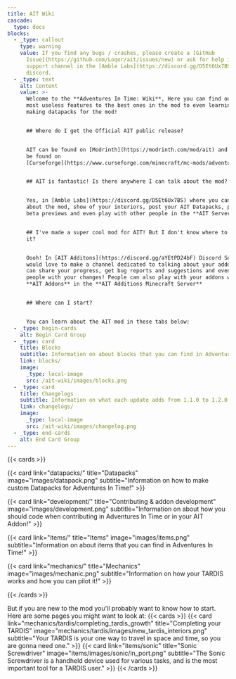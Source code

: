 ```yaml
---
title: AIT Wiki
cascade:
  type: docs
blocks:
  - _type: callout
    type: warning
    value: If you find any bugs / crashes, please create a [GitHub
      Issue](https://github.com/Loqor/ait/issues/new) or ask for help in the
      support channel in the [Amble Labs](https://discord.gg/D5Et6Ux7BS)
      discord.
  - _type: text
    alt: Content
    value: >-
      Welcome to the **Adventures In Time: Wiki**, Here you can find out on the
      most useless features to the best ones in the mod to even learning about
      making datapacks for the mod!


      ## Where do I get the Official AIT public release?


      AIT can be found on [Modrinth](https://modrinth.com/mod/ait) and can also
      be found on
      [Curseforge](https://www.curseforge.com/minecraft/mc-mods/adventures-in-time)


      ## AIT is fantastic! Is there anywhere I can talk about the mod?


      Yes, in [Amble Labs](https://discord.gg/D5Et6Ux7BS) where you can talk
      about the mod, show of your interiors, post your AIT Datapacks, pay to get
      beta previews and even play with other people in the **AIT Server**!


      ## I've made a super cool mod for AIT! But I don't know where to publish
      it?


      Oooh! In [AIT Additons](https://discord.gg/aYEtPD24bF) Discord Server we
      would love to make a channel dedicated to talking about your addon, you
      can share your progress, get bug reports and suggestions and even catch up
      people with your changes! People can also play with your addons with other
      **AIT Addons** in the **AIT Additions Minecraft Server**


      ## Where can I start?


      You can learn about the AIT mod in these tabs below:
  - _type: begin-cards
    alt: Begin Card Group
  - _type: card
    title: Blocks
    subtitle: Information on about blocks that you can find in Adventures In Time!
    link: blocks/
    image:
      _type: local-image
      src: /ait-wiki/images/blocks.png
  - _type: card
    title: Changelogs
    subtitle: Information on what each update adds from 1.1.0 to 1.2.0!
    link: changelogs/
    image:
      _type: local-image
      src: /ait-wiki/images/changelog.png
  - _type: end-cards
    alt: End Card Group
---
```

{{< cards >}}

{{< card link="datapacks/" title="Datapacks" image="images/datapack.png" subtitle="Information on how to make custom Datapacks for Adventures In Time!" >}}

{{< card link="development/" title="Contributing & addon development" image="images/development.png" subtitle="Information on about how you should code when contributing in Adventures In Time or in your AIT Addon!" >}}

{{< card link="items/" title="Items" image="images/items.png" subtitle="Information on about items that you can find in Adventures In Time!" >}}

{{< card link="mechanics/" title="Mechanics" image="images/mechanic.png" subtitle="Information on how your TARDIS works and how you can pilot it!" >}}

{{< /cards >}}

But if you are new to the mod you'll probably want to know how to start. Here are some pages you might want to look at: {{< cards >}} {{< card link="mechanics/tardis/completing\_tardis\_growth" title="Completing your TARDIS" image="mechanics/tardis/images/new\_tardis\_interiors.png" subtitle="Your TARDIS is your one way to travel in space and time, so you are gonna need one." >}} {{< card link="items/sonic" title="Sonic Screwdriver" image="items/images/sonic/in\_port.png" subtitle="The Sonic Screwdriver is a handheld device used for various tasks, and is the most important tool for a TARDIS user." >}} {{< /cards >}}